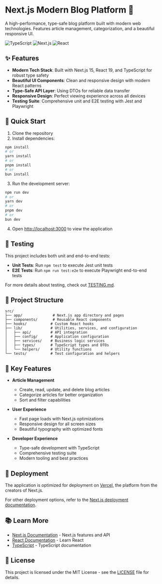 # Next.js Modern Blog Platform 🚀

A high-performance, type-safe blog platform built with modern web technologies. Features article management, categorization, and a beautiful responsive UI.

![TypeScript](https://img.shields.io/badge/TypeScript-5.0.0-blue)
![Next.js](https://img.shields.io/badge/Next.js-15.0.0-black)
![React](https://img.shields.io/badge/React-19.0.0-61DAFB)

## ✨ Features

- **Modern Tech Stack**: Built with Next.js 15, React 19, and TypeScript for robust type safety
- **Beautiful UI Components**: Clean and responsive design with modern React patterns
- **Type-Safe API Layer**: Using DTOs for reliable data transfer
- **Responsive Design**: Perfect viewing experience across all devices
- **Testing Suite**: Comprehensive unit and E2E testing with Jest and Playwright

## 🚀 Quick Start

1. Clone the repository
2. Install dependencies:

```bash
npm install
# or
yarn install
# or
pnpm install
# or
bun install
```

3. Run the development server:

```bash
npm run dev
# or
yarn dev
# or
pnpm dev
# or
bun dev
```

4. Open [http://localhost:3000](http://localhost:3000) to view the application

## 🧪 Testing

This project includes both unit and end-to-end tests:

- **Unit Tests**: Run `npm test` to execute Jest unit tests
- **E2E Tests**: Run `npm run test:e2e` to execute Playwright end-to-end tests

For more details about testing, check out [TESTING.md](TESTING.md).

## 📁 Project Structure

```
src/
├── app/              # Next.js app directory and pages
├── components/       # Reusable React components
├── hooks/           # Custom React hooks
├── lib/             # Utilities, services, and configuration
│   ├── api/         # API integration
│   ├── config/      # Application configuration
│   ├── services/    # Business logic services
│   ├── types/       # TypeScript types and DTOs
│   └── helpers/     # Utility functions
└── tests/           # Test configuration and helpers
```

## 🎯 Key Features

- **Article Management**
  - Create, read, update, and delete blog articles
  - Categorize articles for better organization
  - Sort and filter capabilities

- **User Experience**
  - Fast page loads with Next.js optimizations
  - Responsive design for all screen sizes
  - Beautiful typography with optimized fonts

- **Developer Experience**
  - Type-safe development with TypeScript
  - Comprehensive testing suite
  - Modern tooling and best practices

## 🚀 Deployment

The application is optimized for deployment on [Vercel](https://vercel.com/new?utm_medium=default-template&filter=next.js&utm_source=create-next-app&utm_campaign=create-next-app-readme), the platform from the creators of Next.js.

For other deployment options, refer to the [Next.js deployment documentation](https://nextjs.org/docs/app/building-your-application/deploying).

## 📚 Learn More

- [Next.js Documentation](https://nextjs.org/docs) - Next.js features and API
- [React Documentation](https://react.dev) - Learn React
- [TypeScript](https://www.typescriptlang.org) - TypeScript documentation

## 📝 License

This project is licensed under the MIT License - see the [LICENSE](LICENSE) file for details.
